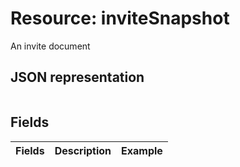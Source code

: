 # Resource: inviteSnapshot

An invite document

## JSON representation
```

```


## Fields
| Fields | Description | Example |
| :---: | --- | :---: |
